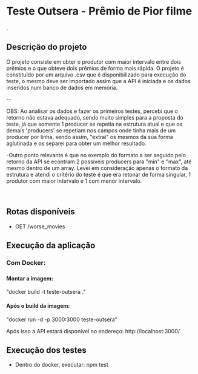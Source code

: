 
<h1>Teste Outsera - Prêmio de Pior filme</h1>

.

<h2>Descrição do projeto</h2>

<p>O projeto consiste em obter o produtor com maior intervalo entre dois prêmios e o que obteve dois prêmios de forma mais rápida. O projeto é constituído por um arquivo .csv que é disponibilizado para execução do teste, o mesmo deve ser importado assim que a API é iniciada e os dados inseridos num banco de dados em memória.</p>

--
<p>OBS: Ao analisar os dados e fazer os primeiros testes, percebi que o retorno não estava adequado, sendo muito simples para a proposta do teste, já que somente 1 producer se repetia na estrutura atual e que os demais 'producers' se repetiam nos campos onde tinha mais de um producer por linha, sendo assim, "extrai" os mesmos da sua forma aglutinada e os separei para obter um melhor resultado.

-Outro ponto relevante é que no exemplo do formato a ser seguido pelo retorno da API se econtram 2 possíveis producers para "min" e "max", até mesmo dentro de um array. Levei em consideração apenas o formato da estrutura e atendi o critério do teste é que era retonar de forma singular, 1 produtor com maior intervalo e 1 com menor intervalo.
</p>
<br>

<h2>Rotas disponíveis</h2>

<ul>
<li>GET /worse_movies</li>
</ul>

<h2>Execução da aplicação</h2>

<h3>Com Docker:<h3>

<h4>Montar a imagem:</h4>
<p>"docker build -t teste-outsera ."</p>
<h4>Após o build da imagem:</h4>
<p>"docker run -d -p 3000:3000 teste-outsera"</p>
<p>Após isso a API estará disponível no endereço: http://localhost:3000/</p>


<h2>Execução dos testes</h2>

<ul>
<li>Dentro do docker, executar: npm test</li>
</ul>
